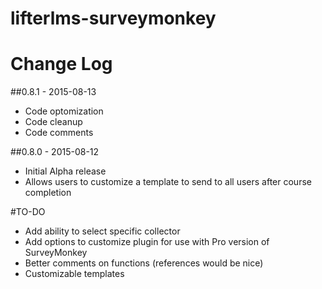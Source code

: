 # lifterlms-surveymonkey
# Change Log

##0.8.1 - 2015-08-13
+ Code optomization
+ Code cleanup
+ Code comments

##0.8.0 - 2015-08-12
+ Initial Alpha release
+ Allows users to customize a template to send to all users after course completion

#TO-DO
+ Add ability to select specific collector
+ Add options to customize plugin for use with Pro version of SurveyMonkey
+ Better comments on functions (references would be nice)
+ Customizable templates